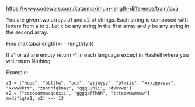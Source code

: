 https://www.codewars.com/kata/maximum-length-difference/train/java

You are given two arrays a1 and a2 of strings. Each string is composed with letters from a to z. Let x be any string in the first array and y be any string in the second array.

Find max(abs(length(x) − length(y)))

If a1 or a2 are empty return -1 in each language except in Haskell where you will return Nothing.

Example:
```
s1 = ["hoqq", "bbllkw", "oox", "ejjuyyy", "plmiis", "xxxzgpsssa", "xxwwkktt", "znnnnfqknaz", "qqquuhii", "dvvvwz"]
s2 = ["cccooommaaqqoxii", "gggqaffhhh", "tttoowwwmmww"]
mxdiflg(s1, s2) --> 13
```
